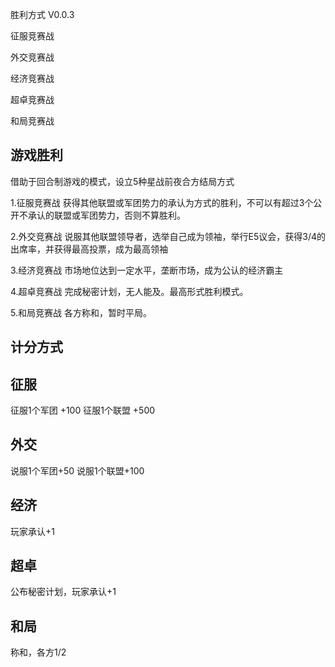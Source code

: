 胜利方式 V0.0.3

征服竞赛战

外交竞赛战

经济竞赛战

超卓竞赛战

和局竞赛战

游戏胜利
---
借助于回合制游戏的模式，设立5种星战前夜合方结局方式

1.征服竞赛战
获得其他联盟或军团势力的承认为方式的胜利，不可以有超过3个公开不承认的联盟或军团势力，否则不算胜利。

2.外交竞赛战
说服其他联盟领导者，选举自己成为领袖，举行E5议会，获得3/4的出席率，并获得最高投票，成为最高领袖

3.经济竞赛战
市场地位达到一定水平，垄断市场，成为公认的经济霸主

4.超卓竞赛战
完成秘密计划，无人能及。最高形式胜利模式。

5.和局竞赛战
各方称和，暂时平局。

计分方式
------

征服
---
征服1个军团 +100
征服1个联盟 +500

外交
---
说服1个军团+50
说服1个联盟+100

经济
---
玩家承认+1

超卓
---
公布秘密计划，玩家承认+1

和局
---
称和，各方1/2
